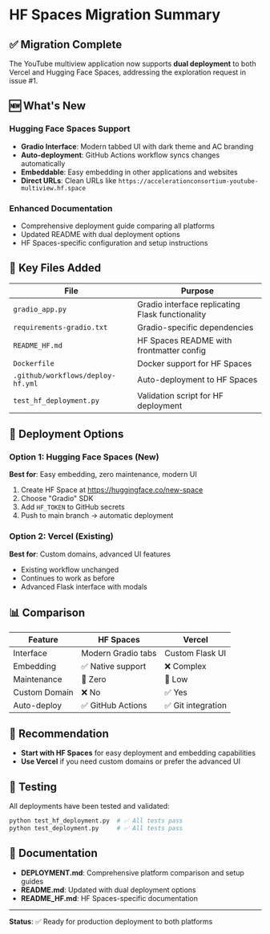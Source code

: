 # HF Spaces Migration Summary

## ✅ Migration Complete

The YouTube multiview application now supports **dual deployment** to both Vercel and Hugging Face Spaces, addressing the exploration request in issue #1.

## 🆕 What's New

### Hugging Face Spaces Support
- **Gradio Interface**: Modern tabbed UI with dark theme and AC branding
- **Auto-deployment**: GitHub Actions workflow syncs changes automatically
- **Embeddable**: Easy embedding in other applications and websites  
- **Direct URLs**: Clean URLs like `https://accelerationconsortium-youtube-multiview.hf.space`

### Enhanced Documentation
- Comprehensive deployment guide comparing all platforms
- Updated README with dual deployment options
- HF Spaces-specific configuration and setup instructions

## 📁 Key Files Added

| File | Purpose |
|------|---------|
| `gradio_app.py` | Gradio interface replicating Flask functionality |
| `requirements-gradio.txt` | Gradio-specific dependencies |
| `README_HF.md` | HF Spaces README with frontmatter config |
| `Dockerfile` | Docker support for HF Spaces |
| `.github/workflows/deploy-hf.yml` | Auto-deployment to HF Spaces |
| `test_hf_deployment.py` | Validation script for HF deployment |

## 🚀 Deployment Options

### Option 1: Hugging Face Spaces (New)
**Best for**: Easy embedding, zero maintenance, modern UI

1. Create HF Space at https://huggingface.co/new-space
2. Choose "Gradio" SDK
3. Add `HF_TOKEN` to GitHub secrets
4. Push to main branch → automatic deployment

### Option 2: Vercel (Existing)  
**Best for**: Custom domains, advanced UI features

- Existing workflow unchanged
- Continues to work as before
- Advanced Flask interface with modals

## 📊 Comparison

| Feature | HF Spaces | Vercel |
|---------|-----------|--------|
| Interface | Modern Gradio tabs | Custom Flask UI |
| Embedding | ✅ Native support | ❌ Complex |
| Maintenance | 🔧 Zero | 🔧 Low |
| Custom Domain | ❌ No | ✅ Yes |
| Auto-deploy | ✅ GitHub Actions | ✅ Git integration |

## 🎯 Recommendation

- **Start with HF Spaces** for easy deployment and embedding capabilities
- **Use Vercel** if you need custom domains or prefer the advanced UI

## 🧪 Testing

All deployments have been tested and validated:
```bash
python test_hf_deployment.py  # ✅ All tests pass
python test_deployment.py     # ✅ All tests pass  
```

## 📖 Documentation

- **DEPLOYMENT.md**: Comprehensive platform comparison and setup guides
- **README.md**: Updated with dual deployment options
- **README_HF.md**: HF Spaces-specific documentation

---

**Status**: ✅ Ready for production deployment to both platforms